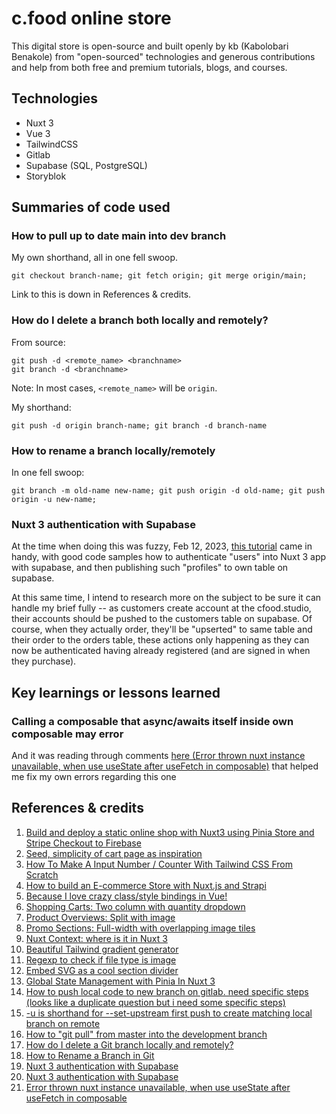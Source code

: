 # c.food online store
This digital store is open-source and built openly by kb (Kabolobari Benakole) from "open-sourced" technologies and generous contributions and help from both free and premium tutorials, blogs, and courses.


## Technologies
* Nuxt 3
* Vue 3
* TailwindCSS
* Gitlab
* Supabase (SQL, PostgreSQL)
* Storyblok


## Summaries of code used
### How to pull up to date main into dev branch
My own shorthand, all in one fell swoop.

`git checkout branch-name; git fetch origin; git merge origin/main;`

Link to this is down in References & credits.

### How do I delete a branch both locally and remotely?
From source:

```
git push -d <remote_name> <branchname>
git branch -d <branchname>
```

Note: In most cases, `<remote_name>` will be `origin`.

My shorthand:

`git push -d origin branch-name; git branch -d branch-name`


### How to rename a branch locally/remotely
In one fell swoop:

`git branch -m old-name new-name; git push origin -d old-name; git push origin -u new-name;`


### Nuxt 3 authentication with Supabase
At the time when doing this was fuzzy, Feb 12, 2023, [this tutorial](https://vuenoob.com/tutorial/nuxt-3-authentication-with-supabase/) came in handy, with good code samples how to authenticate "users" into Nuxt 3 app with supabase, and then publishing such "profiles" to own table on supabase.

At this same time, I intend to research more on the subject to be sure it can handle my brief fully -- as customers create account at the cfood.studio, their accounts should be pushed to the customers table on supabase. Of course, when they actually order, they'll be "upserted" to same table and their order to the orders table, these actions only happening as they can now be authenticated having already registered (and are signed in when they purchase).


## Key learnings or lessons learned
### Calling a composable that async/awaits itself inside own composable may error
And it was reading through comments [here (Error thrown nuxt instance unavailable, when use useState after useFetch in composable)](https://github.com/nuxt/nuxt/issues/14068) that helped me fix my own errors regarding this one


## References & credits
1. [Build and deploy a static online shop with Nuxt3 using Pinia Store and Stripe Checkout to Firebase](https://keith-mifsud.me/blog/build-and-deploy-nuxt3-static-site-with-pinia-and-stripe-checkout-on-firebase)
2. [Seed, simplicity of cart page as inspiration](https://seed.com/cart?cart=syn-wk)
3. [How To Make A Input Number / Counter With Tailwind CSS From Scratch](https://www.tailwindcsscomponent.com/number-input-counter)
4. [How to build an E-commerce Store with Nuxt.js and Strapi](https://strapi.io/blog/how-to-build-an-e-commerce-store-with-nuxt-js-and-strapi)
5. [Because I love crazy class/style bindings in Vue!](https://vuejs.org/guide/essentials/class-and-style.html)
6. [Shopping Carts: Two column with quantity dropdown](https://tailwindui.com/components/ecommerce/components/shopping-carts#component-62d97a81daaa3dbe21ece61a58cdd0f8)
7. [Product Overviews: Split with image](https://tailwindui.com/components/ecommerce/components/product-overviews#component-7343b727d03bb437b9617fb26bf35021)
8. [Promo Sections: Full-width with overlapping image tiles](https://tailwindui.com/components/ecommerce/components/promo-sections#component-a63bf3a5e5430e5ba171ad153687d87d)
9. [Nuxt Context: where is it in Nuxt 3](https://krutiepatel.com/blog/nuxt-context-where-is-it-in-nuxt-3/)
10. [Beautiful Tailwind gradient generator](https://hypercolor.dev/generator)
11. [Regexp to check if file type is image](https://stackoverflow.com/questions/30994015/regexp-to-check-if-file-is-image#30994033)
12. [Embed SVG as a cool section divider](https://adelkov.medium.com/embed-svgs-as-cool-section-dividers-3b762639befd)
13. [Global State Management with Pinia In Nuxt 3](https://vueschool.io/articles/vuejs-tutorials/global-state-management-with-pinia-in-nuxt-3/)
14. [How to push local code to new branch on gitlab. need specific steps (looks like a duplicate question but i need some specific steps)](https://stackoverflow.com/questions/63225255/how-to-push-local-code-to-new-branch-on-gitlab-need-specific-steps-looks-like)
15. [-u is shorthand for --set-upstream first push to create matching local branch on remote](https://stackoverflow.com/questions/18031946/what-does-set-upstream-do#18032014)
16. [How to "git pull" from master into the development branch](https://stackoverflow.com/questions/20101994/how-to-git-pull-from-master-into-the-development-branch#20103414)
17. [How do I delete a Git branch locally and remotely?](https://stackoverflow.com/questions/2003505/how-do-i-delete-a-git-branch-locally-and-remotely#2003515)
18. [How to Rename a Branch in Git](https://www.howtogeek.com/851425/git-rename-branch/)
19. [Nuxt 3 authentication with Supabase](https://vuenoob.com/tutorial/nuxt-3-authentication-with-supabase/)
20. [Nuxt 3 authentication with Supabase](https://vuenoob.com/tutorial/nuxt-3-authentication-with-supabase/)
21. [Error thrown nuxt instance unavailable, when use useState after useFetch in composable](https://github.com/nuxt/nuxt/issues/14068)